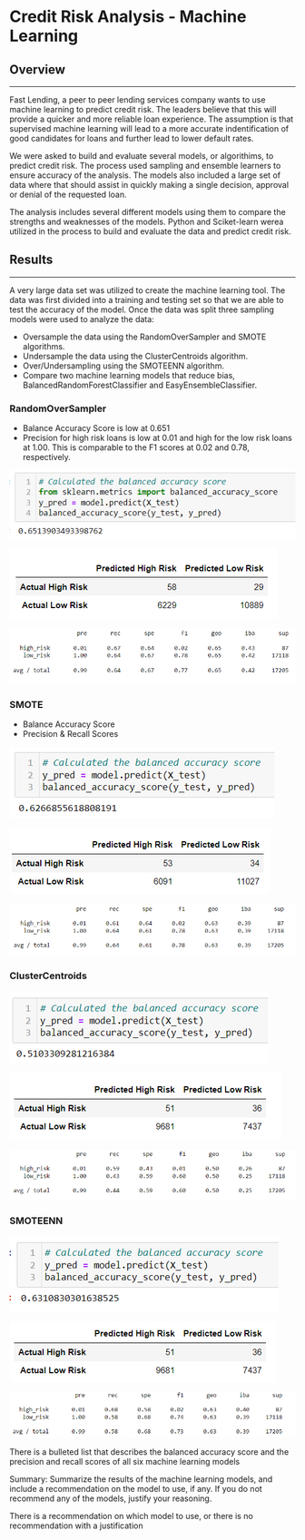 # Credit Risk Analysis - Machine Learning

## Overview
----
 Fast Lending, a peer to peer lending services company wants to use machine learning to predict credit risk.  The leaders believe that this will provide a quicker and more reliable loan experience.  The assumption is that supervised machine learning will lead to a more accurate indentification of good candidates for loans and further lead to lower default rates.  
 
 We were asked to build and evaluate several models, or algorithims, to predict credit risk.  The process used sampling and ensemble learners to ensure accuracy of the analysis.  The models also included a large set of data where that should assist in quickly making a single decision, approval or denial of the requested loan.  
 
 The analysis includes several different models using them to compare the strengths and weaknesses of the models.  Python and Sciket-learn werea utilized in the process to build and evaluate the data and predict credit risk.  
 
## Results
----
A very large data set was utilized to create the machine learning tool.  The data was first divided into a training and testing set so that we are able to test the accuracy of the model.  Once the data was split three sampling models were used to analyze the data:
* Oversample the data using the RandomOverSampler and SMOTE algorithms.
* Undersample the data using the ClusterCentroids algorithm.
* Over/Undersampling using the SMOTEENN algorithm.
* Compare two machine learning models that reduce bias, BalancedRandomForestClassifier and EasyEnsembleClassifier.

### RandomOverSampler
* Balance Accuracy Score is low at 0.651
* Precision for high risk loans is low at 0.01 and high for the low risk loans at 1.00.  This is comparable to the F1 scores at 0.02 and 0.78, respectively.  


![](Module-17-Challenge-Resources\Resources\RandomOverSampler_accuracy.PNG)

![](Module-17-Challenge-Resources\Resources\RandomOverSampler_confusion.PNG)

![](Module-17-Challenge-Resources\Resources\RandomOverSampler_imbalanced.PNG)

### SMOTE 
* Balance Accuracy Score
* Precision & Recall Scores

![](Module-17-Challenge-Resources\Resources\SMOTE_accuracy.PNG)

![](Module-17-Challenge-Resources\Resources\SMOTE_confusion.PNG)

![](Module-17-Challenge-Resources\Resources\SMOTE_imbalanced.PNG)

### ClusterCentroids

![](Module-17-Challenge-Resources\Resources\ClusterCentroids_accuracy.PNG)

![](Module-17-Challenge-Resources\Resources\ClusterCentroids_confusion.PNG)

![](Module-17-Challenge-Resources\Resources\ClusterCentroids_imbalanced.PNG)

### SMOTEENN

![](Module-17-Challenge-Resources\Resources\smoteenn_accuracy.PNG)

![](Module-17-Challenge-Resources\Resources\smoteenn_confusion.PNG)

![](Module-17-Challenge-Resources\Resources\smoteenn_imbalanced.PNG)




There is a bulleted list that describes the balanced accuracy score and the precision and recall scores of all six machine learning models

Summary: Summarize the results of the machine learning models, and include a recommendation on the model to use, if any. If you do not recommend any of the models, justify your reasoning.

There is a recommendation on which model to use, or there is no recommendation with a justification